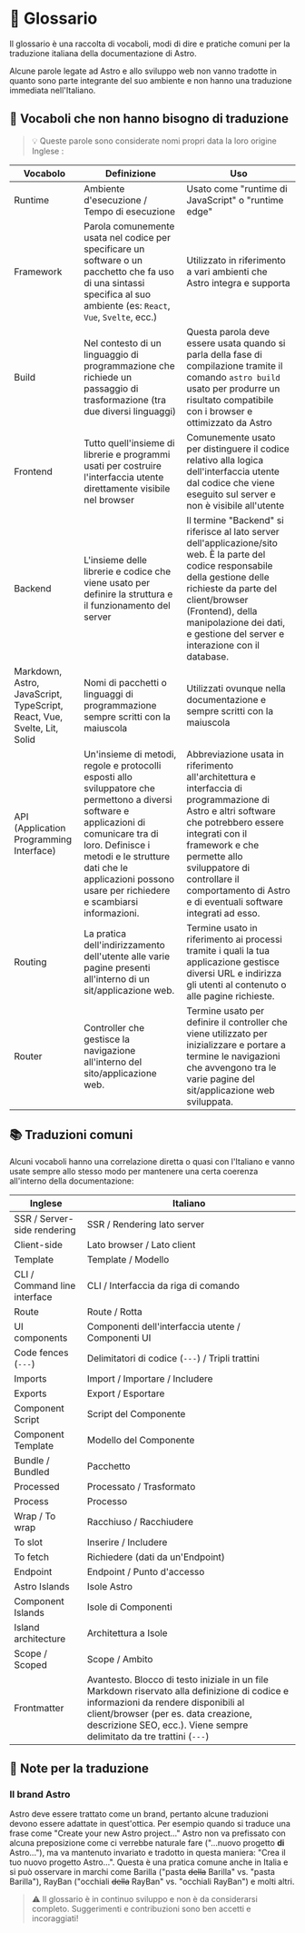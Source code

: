 # 📖 Glossario

Il glossario è una raccolta di vocaboli, modi di dire e pratiche comuni per la traduzione italiana della documentazione di Astro.

Alcune parole legate ad Astro e allo sviluppo web non vanno tradotte in quanto sono parte integrante del suo ambiente e non hanno una traduzione immediata nell'Italiano.

## 🔄️ Vocaboli che non hanno bisogno di traduzione

> 💡 Queste parole sono considerate nomi propri data la loro origine Inglese :

| Vocabolo          | Definizione | Uso         |
|-------------------|-------------|-------------|
| Runtime           | Ambiente d'esecuzione / Tempo di esecuzione | Usato come "runtime di JavaScript" o "runtime edge" |
| Framework         | Parola comunemente usata nel codice per specificare un software o un pacchetto che fa uso di una sintassi specifica al suo ambiente (es: `React`, `Vue`, `Svelte`, ecc.) | Utilizzato in riferimento a vari ambienti che Astro integra e supporta
| Build             | Nel contesto di un linguaggio di programmazione che richiede un passaggio di trasformazione (tra due diversi linguaggi) | Questa parola deve essere usata quando si parla della fase di compilazione tramite il comando `astro build` usato per produrre un risultato compatibile con i browser e ottimizzato da Astro
| Frontend          | Tutto quell'insieme di librerie e programmi usati per costruire l'interfaccia utente direttamente visibile nel browser | Comunemente usato per distinguere il codice relativo alla logica dell'interfaccia utente dal codice che viene eseguito sul server e non è visibile all'utente |
| Backend           | L'insieme delle librerie e codice che viene usato per definire la struttura e il funzionamento del server |  Il termine "Backend" si riferisce al lato server dell'applicazione/sito web. È la parte del codice responsabile della gestione delle richieste da parte del client/browser (Frontend), della manipolazione dei dati, e gestione del server e interazione con il database. |
| Markdown, Astro, JavaScript, TypeScript, React, Vue, Svelte, Lit, Solid | Nomi di pacchetti o linguaggi di programmazione sempre scritti con la maiuscola | Utilizzati ovunque nella documentazione e sempre scritti con la maiuscola |
| API (Application Programming Interface) | Un'insieme di metodi, regole e protocolli esposti allo sviluppatore che permettono a diversi software e applicazioni di comunicare tra di loro. Definisce i metodi e le strutture dati che le applicazioni possono usare per richiedere e scambiarsi informazioni. | Abbreviazione usata in riferimento all'architettura e interfaccia di programmazione di Astro e altri software che potrebbero essere integrati con il framework e che permette allo sviluppatore di controllare il comportamento di Astro e di eventuali software integrati ad esso. |
| Routing | La pratica dell'indirizzamento dell'utente alle varie pagine presenti all'interno di un sit/applicazione web. | Termine usato in riferimento ai processi tramite i quali la tua applicazione gestisce diversi URL e indirizza gli utenti al contenuto o alle pagine richieste. |
| Router | Controller che gestisce la navigazione all'interno del sito/applicazione web. | Termine usato per definire il controller che viene utilizzato per inizializzare e portare a termine le navigazioni che avvengono tra le varie pagine del sit/applicazione web sviluppata. |

## 📚 Traduzioni comuni

Alcuni vocaboli hanno una correlazione diretta o quasi con l'Italiano e vanno usate sempre allo stesso modo per mantenere una certa coerenza all'interno della documentazione:

| Inglese                      | Italiano                                           |
|------------------------------|----------------------------------------------------|
| SSR / Server-side rendering  | SSR / Rendering lato server                        |
| Client-side                  | Lato browser / Lato client                         |
| Template                     | Template / Modello                                 |
| CLI / Command line interface | CLI / Interfaccia da riga di comando               |
| Route                        | Route / Rotta                                      |
| UI components                | Componenti dell'interfaccia utente / Componenti UI |
| Code fences (`---`)          | Delimitatori di codice (`---`) / Tripli trattini   |
| Imports                      | Import / Importare / Includere                     |
| Exports                      | Export / Esportare                                 |
| Component Script             | Script del Componente                              |
| Component Template           | Modello del Componente                             |
| Bundle / Bundled             | Pacchetto                                          |
| Processed                    | Processato / Trasformato                           |
| Process                      | Processo                                           |
| Wrap / To wrap               | Racchiuso / Racchiudere                            |
| To slot                      | Inserire / Includere                               |
| To fetch                     | Richiedere (dati da un'Endpoint)                        |
| Endpoint                     | Endpoint / Punto d'accesso                         |
| Astro Islands                | Isole Astro                                        |
| Component Islands            | Isole di Componenti                                |
| Island architecture          | Architettura a Isole                               |
| Scope / Scoped               | Scope / Ambito                                     |
| Frontmatter                  | Avantesto. Blocco di testo iniziale in un file Markdown riservato alla definizione di codice e informazioni da rendere disponibili al client/browser (per es. data creazione, descrizione SEO, ecc.). Viene sempre delimitato da tre trattini (`---`) |

## 📝 Note per la traduzione

### Il brand Astro

Astro deve essere trattato come un brand, pertanto alcune traduzioni devono essere adattate in quest'ottica. Per esempio quando si traduce una frase come "Create your new Astro project..." Astro non va prefissato con alcuna preposizione come ci verrebbe naturale fare ("...nuovo progetto **di** Astro..."), ma va mantenuto invariato e tradotto in questa maniera: "Crea il tuo nuovo progetto Astro...". Questa è una pratica comune anche in Italia e si può osservare in marchi come Barilla ("pasta ~~della~~ Barilla" vs. "pasta Barilla"), RayBan ("occhiali ~~della~~ RayBan" vs. "occhiali RayBan") e molti altri.

> ⚠️ Il glossario è in continuo sviluppo e non è da considerarsi completo. Suggerimenti e contribuzioni sono ben accetti e incoraggiati!
